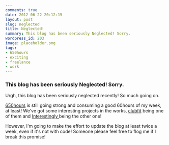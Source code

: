 ```yaml
---
comments: true
date: 2012-06-22 20:12:15
layout: post
slug: neglected
title: Neglected!
summary: This blog has been seriously Neglected! Sorry.
wordpress_id: 203
image: placeholder.png
tags:
- 650hours
- exciting
- freelance
- work
---
```


### This blog has been seriously Neglected! Sorry.

Urgh, this blog has been seriously neglected recently! So much going on.

[650hours](http://www.650hours.com) is still going strong and consuming a good 60hours of my week, at least! We've got some interesting projects in the works, [clubfit](http://www.clubfit.co.uk) being one of them and [ Interestingly ](http://www.interestingly.co.uk) being the other one!

However, I'm going to make the effort to update the blog at least twice a week, even if it's not with code! Someone please feel free to flog me if I break this promise!
